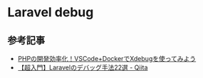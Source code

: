# Laravel debug 

## 参考記事
- [PHPの開発効率化！VSCode+DockerでXdebugを使ってみよう](https://zenn.dev/cryptobox/articles/72682ff342e518)
- [【超入門】Laravelのデバッグ手法22選 - Qiita](https://qiita.com/ucan-lab/items/29614d0f3ded1d3a94fb)